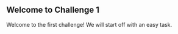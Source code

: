 ## Welcome to Challenge 1

Welcome to the first challenge! 
We will start off with an easy task. 


